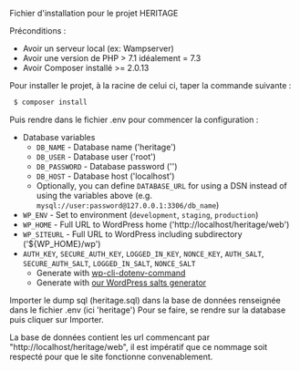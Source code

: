 Fichier d'installation pour le projet HERITAGE

Préconditions : 

- Avoir un serveur local (ex: Wampserver)
- Avoir une version de PHP > 7.1 idéalement = 7.3
- Avoir Composer installé >= 2.0.13


Pour installer le projet, à la racine de celui ci, taper la commande suivante :
  ```sh
   $ composer install 
   ```

Puis rendre dans le fichier .env pour commencer la configuration : 

- Database variables
    - `DB_NAME` - Database name ('heritage')
    - `DB_USER` - Database user ('root')
    - `DB_PASSWORD` - Database password ('')
    - `DB_HOST` - Database host ('localhost')
    - Optionally, you can define `DATABASE_URL` for using a DSN instead of using the variables above (e.g. `mysql://user:password@127.0.0.1:3306/db_name`)
- `WP_ENV` - Set to environment (`development`, `staging`, `production`)
- `WP_HOME` - Full URL to WordPress home ('http://localhost/heritage/web')
- `WP_SITEURL` - Full URL to WordPress including subdirectory ('${WP_HOME}/wp')
- `AUTH_KEY`, `SECURE_AUTH_KEY`, `LOGGED_IN_KEY`, `NONCE_KEY`, `AUTH_SALT`, `SECURE_AUTH_SALT`, `LOGGED_IN_SALT`, `NONCE_SALT`
    - Generate with [wp-cli-dotenv-command](https://github.com/aaemnnosttv/wp-cli-dotenv-command)
    - Generate with [our WordPress salts generator](https://roots.io/salts.html)
    

Importer le dump sql (heritage.sql) dans la base de données renseignée dans le fichier .env (ici 'heritage')
Pour se faire, se rendre sur la database puis cliquer sur Importer.

La base de données contient les url commencant par "http://localhost/heritage/web", il est impératif que ce nommage soit respecté pour que le site fonctionne convenablement.
